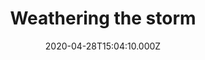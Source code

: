 ---
title: Weathering the storm
category: blogs
date: 2020-04-28T15:04:10.000Z
description: >-
  security fixes and new journies for early stage social sailing.
---